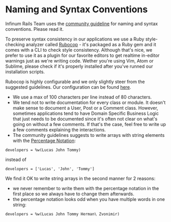 # Naming and Syntax Conventions

Infinum Rails Team uses the [community guideline](https://github.com/bbatsov/ruby-style-guide#naming) for naming and syntax conventions. Please read it.

To preserve syntax consistency in our applications we use a Ruby style-checking analyzer called [Rubocop](https://github.com/bbatsov/rubocop) - it's packaged as a Ruby gem and it comes with a CLI to check style consistency. Although that's nice, we prefer to use it as a plugin for our favorite editors to get realtime in-editor warnings just as we're writing code. Wether you're using Vim, Atom or Sublime, please check if it's properly installed after you've runned our installation scripts.

Rubocop is highly configurable and we only slightly steer from the suggested guidelines.
Our configuration can be found [here](https://github.com/infinum/guides/blob/master/rails/.rubocop.yml).

* We use a max of 100 characters per line instead of 80 characters.
* We tend not to write documentation for every class or module. It doesn't make sense to document a User, Post or a Comment class. However, sometimes applications tend to have Domain Specific Business Logic that just needs to be documented since it's often not clear on what's going on without a few comments. If that's the case, feel free to write up a few comments explaining the interactions.
* The community guidelines suggests to write arrays with string elements with the [Percentage Notation](https://en.wikibooks.org/wiki/Ruby_Programming/Syntax/Literals#The_.25_Notation):

```
developers = %w(Lucas John Tommy)
```

instead of

```
developers = ['Lucas', 'John', 'Tommy']
```

We find it OK to write string arrays in the second manner for 2 reasons:
- we never remember to write them with the percentage notation in the first place so we always have to change them afterwards.
- the percentage notation looks odd when you have multiple words in one string:

```
developers = %w(Lucas John Tommy Herman\ Zvonimir)
```
